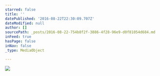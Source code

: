```yaml
---
starred: false
title: ''
datePublished: '2016-08-22T22:30:09.707Z'
dateModified: null
author: []
sourcePath: _posts/2016-08-22-754b8f2f-3886-4f28-96e9-d0f81054d684.md
inFeed: true
hasPage: false
inNav: false
_type: MediaObject

---
```

![](https://the-grid-user-content.s3-us-west-2.amazonaws.com/1db7fdfd-7284-41da-aff9-a92094375e1f.jpg)
